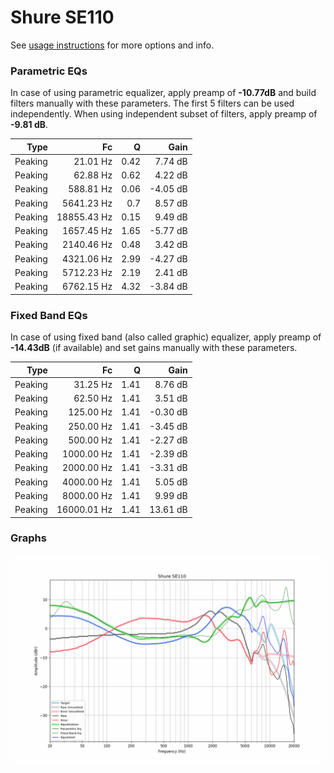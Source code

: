 # Shure SE110
See [usage instructions](https://github.com/jaakkopasanen/AutoEq#usage) for more options and info.

### Parametric EQs
In case of using parametric equalizer, apply preamp of **-10.77dB** and build filters manually
with these parameters. The first 5 filters can be used independently.
When using independent subset of filters, apply preamp of **-9.81 dB**.

| Type    | Fc          |    Q | Gain     |
|--------:|------------:|-----:|---------:|
| Peaking | 21.01 Hz    | 0.42 | 7.74 dB  |
| Peaking | 62.88 Hz    | 0.62 | 4.22 dB  |
| Peaking | 588.81 Hz   | 0.06 | -4.05 dB |
| Peaking | 5641.23 Hz  | 0.7  | 8.57 dB  |
| Peaking | 18855.43 Hz | 0.15 | 9.49 dB  |
| Peaking | 1657.45 Hz  | 1.65 | -5.77 dB |
| Peaking | 2140.46 Hz  | 0.48 | 3.42 dB  |
| Peaking | 4321.06 Hz  | 2.99 | -4.27 dB |
| Peaking | 5712.23 Hz  | 2.19 | 2.41 dB  |
| Peaking | 6762.15 Hz  | 4.32 | -3.84 dB |

### Fixed Band EQs
In case of using fixed band (also called graphic) equalizer, apply preamp of **-14.43dB**
(if available) and set gains manually with these parameters.

| Type    | Fc          |    Q | Gain     |
|--------:|------------:|-----:|---------:|
| Peaking | 31.25 Hz    | 1.41 | 8.76 dB  |
| Peaking | 62.50 Hz    | 1.41 | 3.51 dB  |
| Peaking | 125.00 Hz   | 1.41 | -0.30 dB |
| Peaking | 250.00 Hz   | 1.41 | -3.45 dB |
| Peaking | 500.00 Hz   | 1.41 | -2.27 dB |
| Peaking | 1000.00 Hz  | 1.41 | -2.39 dB |
| Peaking | 2000.00 Hz  | 1.41 | -3.31 dB |
| Peaking | 4000.00 Hz  | 1.41 | 5.05 dB  |
| Peaking | 8000.00 Hz  | 1.41 | 9.99 dB  |
| Peaking | 16000.01 Hz | 1.41 | 13.61 dB |

### Graphs
![](./Shure%20SE110.png)